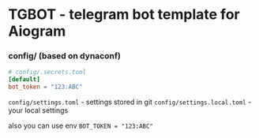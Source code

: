 # TGBOT - telegram bot template for Aiogram


### config/ (based on dynaconf)

```toml
# config/.secrets.toml
[default]
bot_token = "123:ABC"
```
`config/settings.toml` - settings stored in git
`config/settings.local.toml` - your local settings

also you can use env `BOT_TOKEN = "123:ABC"`
